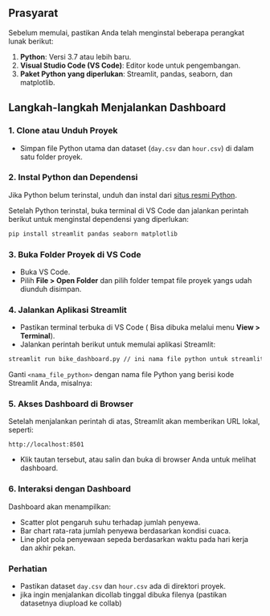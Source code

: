 ## Prasyarat

Sebelum memulai, pastikan Anda telah menginstal beberapa perangkat lunak berikut:

1. **Python**: Versi 3.7 atau lebih baru.
2. **Visual Studio Code (VS Code)**: Editor kode untuk pengembangan.
3. **Paket Python yang diperlukan**: Streamlit, pandas, seaborn, dan matplotlib.

## Langkah-langkah Menjalankan Dashboard

### 1. Clone atau Unduh Proyek

- Simpan file Python utama dan dataset (`day.csv` dan `hour.csv`) di dalam satu folder proyek.

### 2. Instal Python dan Dependensi

Jika Python belum terinstal, unduh dan instal dari [situs resmi Python](https://www.python.org/).

Setelah Python terinstal, buka terminal di VS Code dan jalankan perintah berikut untuk menginstal dependensi yang diperlukan:

```bash
pip install streamlit pandas seaborn matplotlib
```

### 3. Buka Folder Proyek di VS Code

- Buka VS Code.
- Pilih **File > Open Folder** dan pilih folder tempat file proyek yangs udah diunduh disimpan.

### 4. Jalankan Aplikasi Streamlit

- Pastikan terminal terbuka di VS Code ( Bisa dibuka melalui menu **View > Terminal**).
- Jalankan perintah berikut untuk memulai aplikasi Streamlit:

```bash
streamlit run bike_dashboard.py // ini nama file python untuk streamlitnya
```

Ganti `<nama_file_python>` dengan nama file Python yang berisi kode Streamlit Anda, misalnya:

### 5. Akses Dashboard di Browser

Setelah menjalankan perintah di atas, Streamlit akan memberikan URL lokal, seperti:

```
http://localhost:8501
```

- Klik tautan tersebut, atau salin dan buka di browser Anda untuk melihat dashboard.

### 6. Interaksi dengan Dashboard

Dashboard akan menampilkan:

- Scatter plot pengaruh suhu terhadap jumlah penyewa.
- Bar chart rata-rata jumlah penyewa berdasarkan kondisi cuaca.
- Line plot pola penyewaan sepeda berdasarkan waktu pada hari kerja dan akhir pekan.

### Perhatian

- Pastikan dataset `day.csv` dan `hour.csv` ada di direktori proyek.
- jika ingin menjalankan dicollab tinggal dibuka filenya (pastikan datasetnya diupload ke collab)
